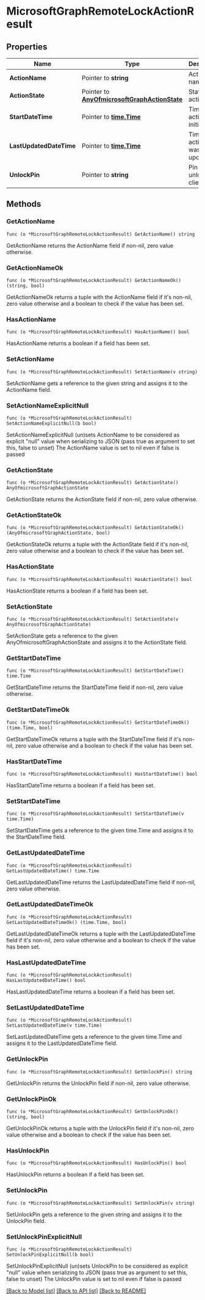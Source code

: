 # MicrosoftGraphRemoteLockActionResult

## Properties

Name | Type | Description | Notes
------------ | ------------- | ------------- | -------------
**ActionName** | Pointer to **string** | Action name | [optional] 
**ActionState** | Pointer to [**AnyOfmicrosoftGraphActionState**](anyOf&lt;microsoft.graph.actionState&gt;.md) | State of the action | [optional] 
**StartDateTime** | Pointer to [**time.Time**](time.Time.md) | Time the action was initiated | [optional] 
**LastUpdatedDateTime** | Pointer to [**time.Time**](time.Time.md) | Time the action state was last updated | [optional] 
**UnlockPin** | Pointer to **string** | Pin to unlock the client | [optional] 

## Methods

### GetActionName

`func (o *MicrosoftGraphRemoteLockActionResult) GetActionName() string`

GetActionName returns the ActionName field if non-nil, zero value otherwise.

### GetActionNameOk

`func (o *MicrosoftGraphRemoteLockActionResult) GetActionNameOk() (string, bool)`

GetActionNameOk returns a tuple with the ActionName field if it's non-nil, zero value otherwise
and a boolean to check if the value has been set.

### HasActionName

`func (o *MicrosoftGraphRemoteLockActionResult) HasActionName() bool`

HasActionName returns a boolean if a field has been set.

### SetActionName

`func (o *MicrosoftGraphRemoteLockActionResult) SetActionName(v string)`

SetActionName gets a reference to the given string and assigns it to the ActionName field.

### SetActionNameExplicitNull

`func (o *MicrosoftGraphRemoteLockActionResult) SetActionNameExplicitNull(b bool)`

SetActionNameExplicitNull (un)sets ActionName to be considered as explicit "null" value
when serializing to JSON (pass true as argument to set this, false to unset)
The ActionName value is set to nil even if false is passed
### GetActionState

`func (o *MicrosoftGraphRemoteLockActionResult) GetActionState() AnyOfmicrosoftGraphActionState`

GetActionState returns the ActionState field if non-nil, zero value otherwise.

### GetActionStateOk

`func (o *MicrosoftGraphRemoteLockActionResult) GetActionStateOk() (AnyOfmicrosoftGraphActionState, bool)`

GetActionStateOk returns a tuple with the ActionState field if it's non-nil, zero value otherwise
and a boolean to check if the value has been set.

### HasActionState

`func (o *MicrosoftGraphRemoteLockActionResult) HasActionState() bool`

HasActionState returns a boolean if a field has been set.

### SetActionState

`func (o *MicrosoftGraphRemoteLockActionResult) SetActionState(v AnyOfmicrosoftGraphActionState)`

SetActionState gets a reference to the given AnyOfmicrosoftGraphActionState and assigns it to the ActionState field.

### GetStartDateTime

`func (o *MicrosoftGraphRemoteLockActionResult) GetStartDateTime() time.Time`

GetStartDateTime returns the StartDateTime field if non-nil, zero value otherwise.

### GetStartDateTimeOk

`func (o *MicrosoftGraphRemoteLockActionResult) GetStartDateTimeOk() (time.Time, bool)`

GetStartDateTimeOk returns a tuple with the StartDateTime field if it's non-nil, zero value otherwise
and a boolean to check if the value has been set.

### HasStartDateTime

`func (o *MicrosoftGraphRemoteLockActionResult) HasStartDateTime() bool`

HasStartDateTime returns a boolean if a field has been set.

### SetStartDateTime

`func (o *MicrosoftGraphRemoteLockActionResult) SetStartDateTime(v time.Time)`

SetStartDateTime gets a reference to the given time.Time and assigns it to the StartDateTime field.

### GetLastUpdatedDateTime

`func (o *MicrosoftGraphRemoteLockActionResult) GetLastUpdatedDateTime() time.Time`

GetLastUpdatedDateTime returns the LastUpdatedDateTime field if non-nil, zero value otherwise.

### GetLastUpdatedDateTimeOk

`func (o *MicrosoftGraphRemoteLockActionResult) GetLastUpdatedDateTimeOk() (time.Time, bool)`

GetLastUpdatedDateTimeOk returns a tuple with the LastUpdatedDateTime field if it's non-nil, zero value otherwise
and a boolean to check if the value has been set.

### HasLastUpdatedDateTime

`func (o *MicrosoftGraphRemoteLockActionResult) HasLastUpdatedDateTime() bool`

HasLastUpdatedDateTime returns a boolean if a field has been set.

### SetLastUpdatedDateTime

`func (o *MicrosoftGraphRemoteLockActionResult) SetLastUpdatedDateTime(v time.Time)`

SetLastUpdatedDateTime gets a reference to the given time.Time and assigns it to the LastUpdatedDateTime field.

### GetUnlockPin

`func (o *MicrosoftGraphRemoteLockActionResult) GetUnlockPin() string`

GetUnlockPin returns the UnlockPin field if non-nil, zero value otherwise.

### GetUnlockPinOk

`func (o *MicrosoftGraphRemoteLockActionResult) GetUnlockPinOk() (string, bool)`

GetUnlockPinOk returns a tuple with the UnlockPin field if it's non-nil, zero value otherwise
and a boolean to check if the value has been set.

### HasUnlockPin

`func (o *MicrosoftGraphRemoteLockActionResult) HasUnlockPin() bool`

HasUnlockPin returns a boolean if a field has been set.

### SetUnlockPin

`func (o *MicrosoftGraphRemoteLockActionResult) SetUnlockPin(v string)`

SetUnlockPin gets a reference to the given string and assigns it to the UnlockPin field.

### SetUnlockPinExplicitNull

`func (o *MicrosoftGraphRemoteLockActionResult) SetUnlockPinExplicitNull(b bool)`

SetUnlockPinExplicitNull (un)sets UnlockPin to be considered as explicit "null" value
when serializing to JSON (pass true as argument to set this, false to unset)
The UnlockPin value is set to nil even if false is passed

[[Back to Model list]](../README.md#documentation-for-models) [[Back to API list]](../README.md#documentation-for-api-endpoints) [[Back to README]](../README.md)



